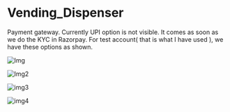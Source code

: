 # Vending_Dispenser
Payment gateway. Currently UPI option is not visible. It comes as soon as we do the KYC in Razorpay. For test account( that is what I have used ), we have these options as shown.
                    
  
![Img](https://github.com/user-attachments/assets/4815c2b1-b731-485a-a187-1531fb5a24cf)

![Img2](https://github.com/user-attachments/assets/16b1a7b1-b7fa-42a1-addb-091d5b5942cd)

![img3](https://github.com/user-attachments/assets/b82d1d3d-f74f-464f-ac6c-698664382a91)

![img4](https://github.com/user-attachments/assets/3c9186e3-e0b1-4834-874d-4d97e6a650bf)
